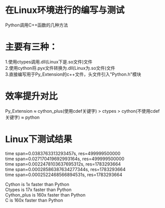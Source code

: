 # 在Linux环境进行的编写与测试
Python调用C++函数的几种方法

# 主要有三种： 
1.使用ctypes调用.dll(Linux下是.so文件)文件  
2.使用cython将.pyx文件转换为.dll(Linux为.so文件)文件  
3.直接编写用于Py_Extension的c++文件，头文件引入"Python.h"模块

# 效率提升对比  
Py_Extension ≈ cython_plus(使用cdef关键字) > ctypes > cython(不使用cdef关键字) ≈ python

# Linux下测试结果  
time span=0.0383763313293457s, res=499999500000  
time span=0.027170419692993164s, res=499999500000  
time span=0.0022478103637695312s, res=1783293664  
time span=0.00028586387634277344s, res=1783293664  
time span=0.0002522468566894531s, res=1783293664  

Cython is 1x faster than Python  
Ctypes is 17x faster than Python  
Cython_plus is 160x faster than Python  
C is 160x faster than Python  

